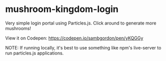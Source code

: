 # mushroom-kingdom-login
Very simple login portal using Particles.js. Click around to generate more mushrooms!

View it on Codepen: https://codepen.io/sambgordon/pen/yKQGGy

NOTE: If running locally, it's best to use something like npm's live-server to run particles.js applications.
